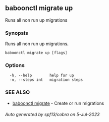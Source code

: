 ## baboonctl migrate up

Runs all non run up migrations

### Synopsis

Runs all non run up migrations.

```
baboonctl migrate up [flags]
```

### Options

```
  -h, --help        help for up
  -n, --steps int   migration steps
```

### SEE ALSO

* [baboonctl migrate](baboonctl_migrate.md)	 - Create or run migrations

###### Auto generated by spf13/cobra on 5-Jul-2023
